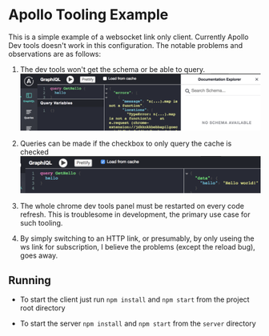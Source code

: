 # Apollo Tooling Example

This is a simple example of a websocket link only
client. Currently Apollo Dev tools doesn't work in this
configuration. The notable problems and observations are as follows:

1.  The dev tools won't get the schema or be able to query. ![Example](./images/basic-failure.png)

1.  Queries can be made if the checkbox to only query
    the cache is checked ![Example](./images/load-from-cache.png)

1.  The whole chrome dev tools panel must be restarted
    on every code refresh. This is troublesome in development, the primary use case for such tooling.

1.  By simply switching to an HTTP link, or presumably,
    by only useing the ws link for subscription, I believe
    the problems (except the reload bug), goes away.

## Running

* To start the client just run `npm install` and
  `npm start` from the project root directory

* To start the server `npm install` and
  `npm start` from the `server` directory